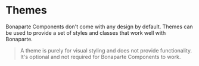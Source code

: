 # Themes

Bonaparte Components don't come with any design by default. Themes can be used to provide a set of styles and classes that work well with Bonaparte.

> A theme is purely for visual styling and does not provide functionality. It's optional and not required for Bonaparte Components to work.


